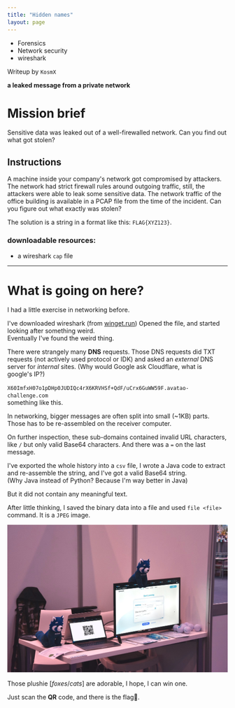 ```yaml
---
title: "Hidden names"
layout: page
---
```


- Forensics
- Network security
- wireshark

Writeup by `KosmX`

**a leaked message from a private network**

# Mission brief

Sensitive data was leaked out of a well-firewalled network. Can you find out what got stolen?

## Instructions

A machine inside your company's network got compromised by attackers. The network had strict firewall rules around outgoing traffic, still, the attackers were able to leak some sensitive data. The network traffic of the office building is available in a PCAP file from the time of the incident. Can you figure out what exactly was stolen?

The solution is a string in a format like this:  `FLAG{XYZ123}`.

### downloadable resources:  
- a wireshark `cap` file

---

# What is going on here?

I had a little exercise in networking before.

I've downloaded wireshark (from [winget.run](https://winget.run))
Opened the file, and started looking after something weird.  
Eventually I've found the weird thing. 

There were strangely many **DNS** requests. 
Those DNS requests did TXT requests (not actively used protocol or IDK)
and asked an *external* DNS server for *internal* sites.
(Why would Google ask Cloudflare, what is google's IP?)

`X60ImfxH07o1pDHp0JUDIQc4rX6KRVHSf+QdF/uCrx6GuWW59F.avatao-challenge.com`  
something like this.  

In networking, bigger messages are often split into small (~1KB) parts.  
Those has to be re-assembled on the receiver computer.

On further inspection, these sub-domains contained invalid URL characters, like `/` but only valid Base64 characters. And there was a `=` on the last message.  

I've exported the whole history into a `csv` file, I wrote a Java code to extract and re-assemble the string, and I've got a valid Base64 string.  
(Why Java instead of Python? Because I'm way better in Java)  

But it did not contain any meaningful text.

After little thinking, I saved the binary data into a file and used `file <file>` command. It is a `JPEG` image.

![/hcsc21/hidden.jpg](/hcsc21/hidden.jpg)

Those plushie [*foxes*/*cats*] are adorable, I hope, I can win one.  

Just scan the **QR** code, and there is the flag🏁.